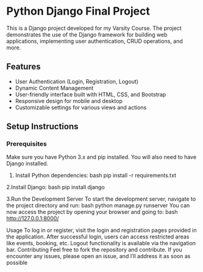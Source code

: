 # Python Django Final Project

This is a Django project developed for my Varsity Course. The project demonstrates the use of the Django framework for building web applications, implementing user authentication, CRUD operations, and more.

## Features

- User Authentication (Login, Registration, Logout)
- Dynamic Content Management
- User-friendly interface built with HTML, CSS, and Bootstrap
- Responsive design for mobile and desktop
- Customizable settings for various views and actions

## Setup Instructions

### Prerequisites

Make sure you have Python 3.x and pip installed. You will also need to have Django installed.

1. Install Python dependencies:
bash
pip install -r requirements.txt

2.Install Django:
bash
pip install django

3.Run the Development Server
To start the development server, navigate to the project directory and run:
bash
python manage.py runserver
You can now access the project by opening your browser and going to:
bash
http://127.0.0.1:8000/

Usage
To log in or register, visit the login and registration pages provided in the application.
After successful login, users can access restricted areas like events, booking, etc.
Logout functionality is available via the navigation bar.
Contributing
Feel free to fork the repository and contribute. If you encounter any issues, please open an issue, and I’ll address it as soon as possible
